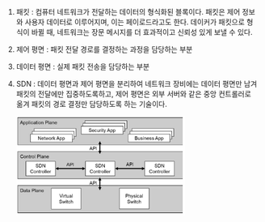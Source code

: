 1. 패킷 : 컴퓨터 네트워크가 전달하는 데이터의 형식화된 블록이다. 패킷은 제어 정보와 사용자 데이터로 이루어지며, 이는 페이로드라고도 한다. 데이커가 패킷으로 형식이 바뀔 때, 네트워크는 장문 메시지를 더 효과적이고 신뢰성 있게 보낼 수 있다.

2. 제어 평면 : 패킷 전달 경로를 결정하는 과정을 담당하는 부분

3. 데이터 평면 : 실제 패킷 전송을 담당하는 부분

4. SDN : 데이터 평면과 제어 평면을 분리하여 네트워크 장비에는 데이터 평면만 남겨 패킷의 전달에만 집중하도록하고, 제어 평면은 외부 서버와 같은 중앙 컨트롤러로 옮겨 패킷의 경로 결정만 담당하도록 하는 기술이다.

   ![SDN_architecture](./images/SDN_architecture.PNG)
